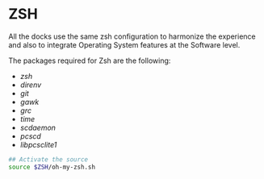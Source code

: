 # ZSH

All the docks use the same zsh configuration to harmonize the experience and also to integrate Operating System features at the Software level.

The packages required for Zsh are the following:

* *zsh*
* *direnv*
* *git*
* *gawk*
* *grc*
* *time*
* *scdaemon*
* *pcscd*
* *libpcsclite1*

```bash
## Activate the source
source $ZSH/oh-my-zsh.sh
```

